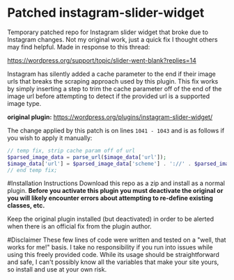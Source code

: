 # Patched instagram-slider-widget
Temporary patched repo for Instagram slider widget that broke due to Instagram changes. Not my original work, just a quick fix I thought others may find helpful. Made in response to this thread:

https://wordpress.org/support/topic/slider-went-blank?replies=14

Instagram has silently added a cache parameter to the end if their image urls that breaks the scraping approach used by this plugin. This fix works by simply inserting a step to trim the cache parameter off of the end of the image url before attempting to detect if the provided url is a supported image type.

**original plugin:** https://wordpress.org/plugins/instagram-slider-widget/

The change applied by this patch is on lines `1041 - 1043` and is as follows if you wish to apply it manually:

```php
// temp fix, strip cache param off of url
$parsed_image_data = parse_url($image_data['url']);
$image_data['url'] = $parsed_image_data['scheme'] . '://' . $parsed_image_data['host'] . $parsed_image_data['path'];
// end temp fix;
```


#Installation Instructions
Download this repo as a zip and install as a normal plugin. **Before you activate this plugin you must deactivate the original or you will likely encounter errors about attempting to re-define existing classes, etc.**

Keep the original plugin installed (but deactivated) in order to be alerted when there is an official fix from the plugin author.

#Disclaimer
These few lines of code were written and tested on a "well, that works for me!" basis. I take no responsibility if you run into issues while using this freely provided code. While its usage should be straightforward and safe, I can't possibly know all the variables that make your site yours, so install and use at your own risk.
